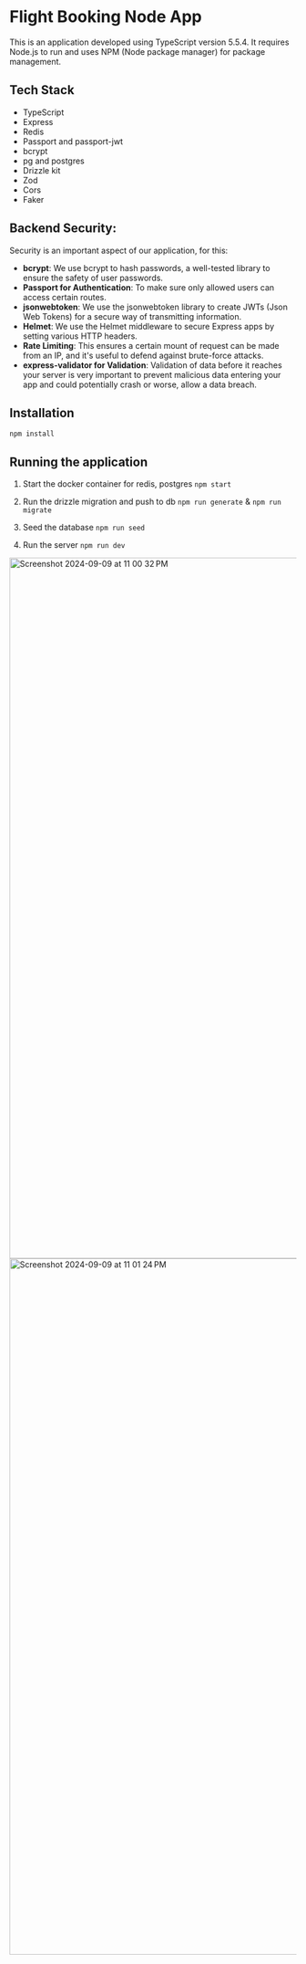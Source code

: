 # Flight Booking Node App

This is an application developed using TypeScript version 5.5.4. It requires Node.js to run and uses
NPM (Node package manager) for package management.

## Tech Stack

- TypeScript
- Express
- Redis
- Passport and passport-jwt
- bcrypt
- pg and postgres
- Drizzle kit
- Zod
- Cors
- Faker

## Backend Security:

Security is an important aspect of our application, for this:

- **bcrypt**: We use bcrypt to hash passwords, a well-tested library to ensure the safety of user
  passwords.
- **Passport for Authentication**: To make sure only allowed users can access certain routes.
- **jsonwebtoken**: We use the jsonwebtoken library to create JWTs (Json Web Tokens) for a secure
  way of transmitting information.
- **Helmet**: We use the Helmet middleware to secure Express apps by setting various HTTP headers.
- **Rate Limiting**: This ensures a certain mount of request can be made from an IP, and it's useful
  to defend against brute-force attacks.
- **express-validator for Validation**: Validation of data before it reaches your server is very
  important to prevent malicious data entering your app and could potentially crash or worse, allow
  a data breach.

## Installation

`npm install`

## Running the application

1. Start the docker container for redis, postgres
   `npm start`

2. Run the drizzle migration and push to db
   `npm run generate` &
   `npm run migrate`

3. Seed the database
   `npm run seed`

4. Run the server
   `npm run dev`

<img width="1228" alt="Screenshot 2024-09-09 at 11 00 32 PM" src="https://github.com/user-attachments/assets/bc6e7429-d6be-477b-b52d-644a14e3a0f3">
<img width="1220" alt="Screenshot 2024-09-09 at 11 01 24 PM" src="https://github.com/user-attachments/assets/199d129d-1f85-4042-9f56-f3e14af11819">

   
